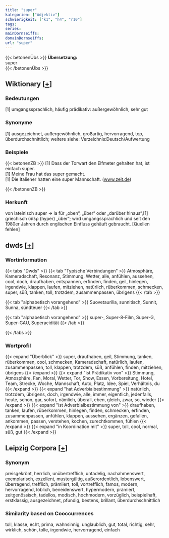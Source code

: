 ```yaml
---
title: "super"
kategorien: ["Adjektiv"]
schwierigkeit: ["k1", "h4", "r10"]
tags:
series:
mainDornseiffs:
domainDornseiffs:
url: "super"
---
```


{{< betonenÜbs >}}
**Übersetzung:**  
super  
{{< /betonenÜbs >}}

## Wiktionary [[+](https://de.wiktionary.org/wiki/super)]

### Bedeutungen
[1] umgangssprachlich, häufig prädikativ: außergewöhnlich, sehr gut  

### Synonyme
[1] ausgezeichnet, außergewöhnlich, großartig, hervorragend, top, überdurchschnittlich; weitere siehe: Verzeichnis:Deutsch/Aufwertung  

### Beispiele
{{< betonenZB >}}
[1] Dass der Torwart den Elfmeter gehalten hat, ist einfach super.  
[1] Meine Frau hat das super gemacht.  
[1] Die Italiener hatten eine super Mannschaft. (www.zeit.de)  

{{< /betonenZB >}}
### Herkunft
von lateinisch super → la für „oben“, „über“ oder „darüber hinaus“,[1] griechisch ὑπέρ (hyper) „über“; wird umgangssprachlich und seit den 1980er Jahren durch englischen Einfluss gehäuft gebraucht. [Quellen fehlen]  



## dwds [[+](https://www.dwds.de/wb/super)]

### Wortinformation
{{< tabs "Dwds" >}}
{{< tab "Typische Verbindungen" >}}
Atmosphäre, Kameradschaft, Resonanz, Stimmung, Wetter, alle, anfühlen, aussehen, cool, doch, draufhaben, entspannen, erfinden, finden, geil, hinlegen, irgendwie, klappen, laufen, mitziehen, natürlich, rüberkommen, schmecken, super, süß, tanken, toll, trotzdem, zusammenpassen, übrigens
{{< /tab >}}

{{< tab "alphabetisch vorangehend" >}}
Suovetaurilia, sunnitisch, Sunnit, Sunna, sündteuer
{{< /tab >}}

{{< tab "alphabetisch vorangehend" >}}
super-, Super-8-Film, Super-G, Super-GAU, Superacidität
{{< /tab >}}

{{< /tabs >}}

### Wortprofil
{{< expand "Überblick" >}} super, draufhaben, geil, Stimmung, tanken, rüberkommen, cool, schmecken, Kameradschaft, natürlich, laufen, zusammenpassen, toll, klappen, trotzdem, süß, anfühlen, finden, mitziehen, übrigens {{< /expand >}}
{{< expand "ist Prädikativ von" >}} Stimmung, Atmosphäre, Fan, Moral, Wetter, Tor, Show, Essen, Vorbereitung, Hotel, Team, Strecke, Woche, Mannschaft, Auto, Platz, Idee, Spiel, Verhältnis, du {{< /expand >}}
{{< expand "hat Adverbialbestimmung" >}} natürlich, trotzdem, übrigens, doch, irgendwie, alle, immer, eigentlich, jedenfalls, heute, schon, gar, sofort, nämlich, überall, eben, gleich, zwar, so, wieder {{< /expand >}}
{{< expand "ist Adverbialbestimmung von" >}} draufhaben, tanken, laufen, rüberkommen, hinlegen, finden, schmecken, erfinden, zusammenpassen, anfühlen, klappen, aussehen, ergänzen, gefallen, ankommen, passen, verstehen, kochen, zurechtkommen, fühlen {{< /expand >}}
{{< expand "in Koordination mit" >}} super, toll, cool, normal, süß, gut {{< /expand >}}

## Leipzig Corpora [[+](https://corpora.uni-leipzig.de/en/res?word=super&corpusId=deu_newscrawl-public_2018)]


### Synonym
preisgekrönt, herrlich, unübertrefflich, untadelig, nachahmenswert, exemplarisch, exzellent, mustergültig, außerordentlich, lobenswert, überragend, trefflich, prämiiert, toll, vortrefflich, famos, modern, hervorragend, löblich, beneidenswert, hypermodern, prämiert, zeitgenössisch, tadellos, modisch, hochmodern, vorzüglich, beispielhaft, erstklassig, ausgezeichnet, pfundig, bestens, brillant, überdurchschnittlich


### Similarity based on Cooccurrences
toll, klasse, echt, prima, wahnsinnig, unglaublich, gut, total, richtig, sehr, wirklich, schön, tolle, irgendwie, hervorragend, einfach

